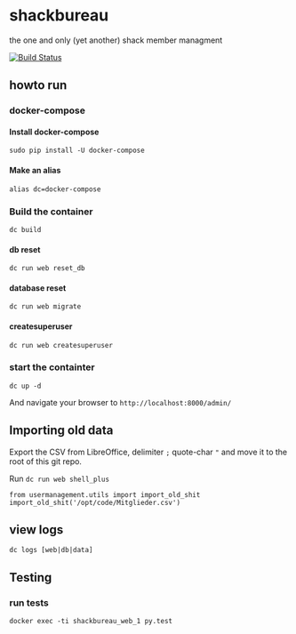 # shackbureau
the one and only (yet another) shack member managment

[![Build Status](https://travis-ci.org/shackspace/shackbureau.svg?branch=master)](https://travis-ci.org/shackspace/shackbureau)

## howto run

### docker-compose

#### Install docker-compose
    sudo pip install -U docker-compose  

#### Make an alias
    alias dc=docker-compose  

### Build the container
    dc build

#### db reset
    dc run web reset_db

#### database reset
    dc run web migrate

#### createsuperuser
    dc run web createsuperuser

### start the containter
    dc up -d
And navigate your browser to `http://localhost:8000/admin/`

## Importing old data

Export the CSV from LibreOffice, delimiter `;` quote-char `"` and move it to the root of this git repo.   

Run `dc run web shell_plus `  

    from usermanagement.utils import import_old_shit  
    import_old_shit('/opt/code/Mitglieder.csv')  
    
## view logs
    dc logs [web|db|data]

## Testing

### run tests
    docker exec -ti shackbureau_web_1 py.test
